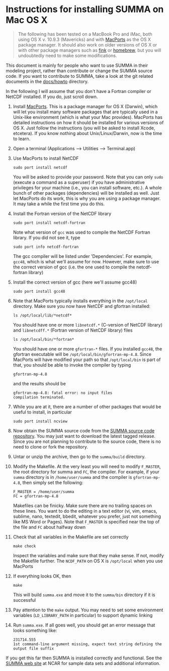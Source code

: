 # Instructions for installing SUMMA on Mac OS X

> The following has been tested on a MacBook Pro and iMac, both using OS X v. 10.9.3 (Mavericks) and with [MacPorts](http://www.macports.org) as the OS X package manager. It should also work on older versions of OS X or with other package managers such as [fink](http://www.finkproject.org) or [homebrew](http://brew.sh), but you will undoubtedly need to make some modifications.

This document is mainly for people who want to use SUMMA in their modeling project, rather than contribute or change the SUMMA source code. If you want to contribute to SUMMA, take a look at the git related documents in the [docs/howto](docs/howto) directory.

In the following I will assume that you don't have a Fortran compiler or NetCDF installed. If you do, just scroll down.

 1. Install [MacPorts](http://www.macports.org). This is a package manager for OS X (Darwin), which will let you install many software packages that are typically used in a Unix-like environment (which is what your Mac provides). MacPorts has detailed instructions on how it should be installed for various versions of OS X. Just follow the instructions (you will be asked to install Xcode, etcetera). If you know nothing about Unix/Linux/Darwin, now is the time to learn.

 1. Open a terminal (Applications --> Utilities --> Terminal.app)

 1. Use MacPorts to install NetCDF

        sudo port install netcdf

    You will be asked to provide your password. Note that you can only `sudo` (execute a command as a superuser) if you have administrative privileges for your machine (i.e., you can install software, etc.). A whole bunch of other packages (dependencies) will be installed as well. Just let MacPorts do its work, this is why you are using a package manager. It may take a while the first time you do this.

 1. Install the Fortran version of the NetCDF library

        sudo port install netcdf-fortran

    Note what version of `gcc` was used to compile the NetCDF Fortran library. If you did not see it, type

        sudo port info netcdf-fortran

    The gcc compiler will be listed under 'Dependencies'. For example, `gcc48`, which is what we'll assume for now. However, make sure to use the correct version of gcc (i.e. the one used to compile the netcdf-fortran library)

 1. Install the correct version of gcc (here we'll assume gcc48)

        sudo port install gcc48

 1. Note that MacPorts typically installs everything in the `/opt/local` directory. Make sure you now have NetCDF and gfortran installed:

        ls /opt/local/lib/*netcdf*

    You should have one or more `libnetcdf.*` (C-version of NetCDF library) and `libnetcdff.*` (Fortran version of NetCDF library) files

        ls /opt/local/bin/*fortran*

    You should have one or more `gfortran-*` files. If you installed `gcc48`, the gfortran executable will be `/opt/local/bin/gfortran-mp-4.8`. Since MacPorts will have modified your path so that `/opt/local/bin` is part of that, you should be able to invoke the compiler by typing

        gfortran-mp-4.8

    and the results should be

        gfortran-mp-4.8: fatal error: no input files
        compilation terminated.

 1. While you are at it, there are a number of other packages that would be useful to install, in particular

        sudo port install ncview

 1. Now obtain the SUMMA source code from the [SUMMA source code repository](https://github.com/UW-Hydro/summa). You may just want to download the latest tagged release. Since you are not planning to contribute to the source code, there is no need to clone or fork the repository.

 1. Untar or unzip the archive, then go to the `summa/build` directory.

 1. Modify the Makefile. At the very least you will need to modify `F_MASTER`, the root directory for summa and `FC`, the compiler. For example, if your `summa` directory is in `/home/user/summa` and the compiler is `gfortran-mp-4.8`, then simply set the following:

        F_MASTER = /home/user/summa
        FC = gfortran-mp-4.8

    Makefiles can be finicky. Make sure there are no trailing spaces on these lines. You want to do the editing in a text editor (vi, vim, emacs, sublime, nano, textedit, bbedit, whatever you prefer, just not something like MS Word or Pages). Note that `F_MASTER` is specified near the top of the file and `FC` about halfway down

 1. Check that all variables in the Makefile are set correctly

        make check

    Inspect the variables and make sure that they make sense. If not, modify the Makefile further. The `NCDF_PATH` on OS X is `/opt/local` when you use MacPorts

 1. If everything looks OK, then

        make

    This will build `summa.exe` and move it to the `summa/bin` directory if it is successful

 1. Pay attention to the `make` output. You may need to set some environment variables (`LD_LIBRARY_PATH` in particular) to support dynamic linking

 1. Run `summa.exe`. If all goes well, you should get an error message that looks something like:

    ```
    231714.555
    1st command-line argument missing, expect text string defining the output file suffix
    ```

If you get this far then SUMMA is installed correctly and functional. See the [SUMMA web site](http://www.ral.ucar.edu/projects/summa) at NCAR for sample data sets and additional information.
